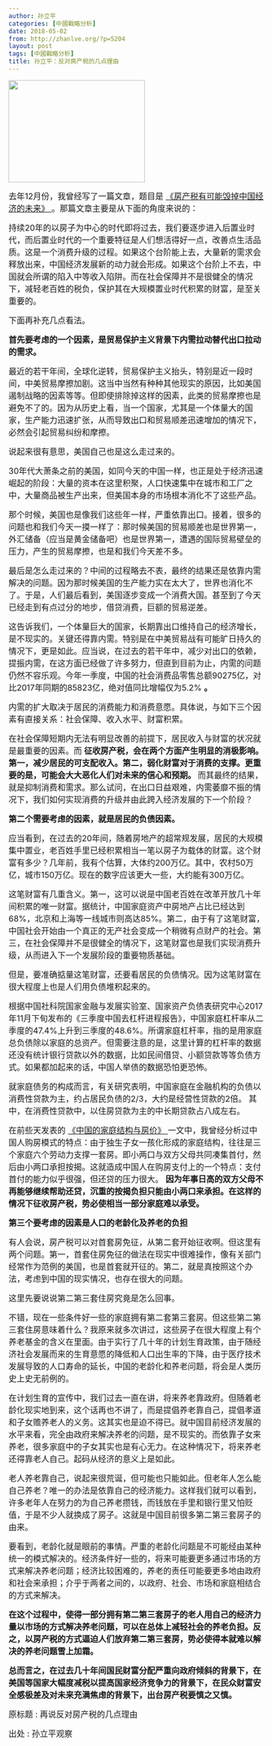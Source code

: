```yaml
---
author: 孙立平
categories: [中國戰略分析]
date: 2018-05-02
from: http://zhanlve.org/?p=5204
layout: post
tags: [中國戰略分析]
title: 孙立平：反对房产税的几点理由
---
```


<div id="entry">
<div class="at-above-post addthis_tool" data-url="http://zhanlve.org/?p=5204">
</div>
<p>
</p>
<p>
<img alt="" class="aligncenter size-full wp-image-4742" height="201" src="http://zhanlve.org/wp-content/uploads/2018/03/d8f9d72a6059252d9e20d5913e9b033b5bb5b974.jpg" width="268"/>
</p>
<p>
</p>
<p>
<span style="font-size: 12pt;">
   去年12月份，我曾经写了一篇文章，题目是
   <a href="https://mp.weixin.qq.com/s?__biz=MzIyNjgzNTc0NQ==&amp;mid=2247484651&amp;idx=1&amp;sn=ff50eb3e2019e64bc7f29bc8eec7dbcc&amp;chksm=e86b28a5df1ca1b3329aca22043e00750a0a87bbbcda6d8d11922f3512f1e1ef5e95087e72dd&amp;scene=21#wechat_redirect" target="_blank">
    《房产税有可能毁掉中国经济的未来》
   </a>
   。那篇文章主要是从下面的角度来说的：
  </span>
</p>
<p>
</p>
<p>
<span style="font-size: 12pt;">
   持续20年的以房子为中心的时代即将过去，我们要逐步进入后置业时代，而后置业时代的一个重要特征是人们想活得好一点，改善点生活品质。这是一个消费升级的过程。如果这个台阶能上去，大量新的需求会释放出来，中国经济发展新的动力就会形成。如果这个台阶上不去，中国就会所谓的陷入中等收入陷阱。而在社会保障并不是很健全的情况下，减轻老百姓的税负，保护其在大规模置业时代积累的财富，是至关重要的。
  </span>
</p>
<p>
</p>
<p>
<span style="font-size: 12pt;">
   下面再补充几点看法。
  </span>
</p>
<p>
</p>
<p>
<span style="font-size: 12pt;">
<strong>
    首先要考虑的一个因素，是贸易保护主义背景下内需拉动替代出口拉动的需求。
   </strong>
</span>
</p>
<p>
</p>
<p>
<span style="font-size: 12pt;">
   最近的若干年间，全球化逆转，贸易保护主义抬头，特别是近一段时间，中美贸易摩擦加剧。这当中当然有种种其他现实的原因，比如美国遏制战略的因素等等。但即使排除掉这样的因素，此类的贸易摩擦也是避免不了的。因为从历史上看，当一个国家，尤其是一个体量大的国家，生产能力迅速扩张，从而导致出口和贸易顺差迅速增加的情况下，必然会引起贸易纠纷和摩擦。
  </span>
</p>
<p>
</p>
<p>
<span style="font-size: 12pt;">
   说起来很有意思，美国自己也是这么走过来的。
  </span>
</p>
<p>
</p>
<p>
<span style="font-size: 12pt;">
   30年代大萧条之前的美国，如同今天的中国一样，也正是处于经济迅速崛起的阶段：大量的资本在这里积聚，人口快速集中在城市和工厂之中，大量商品被生产出来，但美国本身的市场根本消化不了这些产品。
  </span>
</p>
<p>
</p>
<p>
<span style="font-size: 12pt;">
   那个时候，美国也是像我们这些年一样，严重依靠出口。接着，很多的问题也和我们今天一摸一样了：那时候美国的贸易顺差也是世界第一，外汇储备（应当是黄金储备吧）也是世界第一，遭遇的国际贸易壁垒的压力，产生的贸易摩擦，也是和我们今天差不多。
  </span>
</p>
<p>
</p>
<p>
<span style="font-size: 12pt;">
   最后是怎么走过来的？中间的过程略去不表，最终的结果还是依靠内需解决的问题。因为那时候美国的生产能力实在太大了，世界也消化不了。于是，人们最后看到，美国逐步变成一个消费大国。甚至到了今天已经走到有点过分的地步，借贷消费，巨额的贸易逆差。
  </span>
</p>
<p>
</p>
<p>
<span style="font-size: 12pt;">
   这告诉我们，一个体量巨大的国家，长期靠出口维持自己的经济增长，是不现实的。关键还得靠内需。特别是在中美贸易战有可能旷日持久的情况下，更是如此。应当说，在过去的若干年中，减少对出口的依赖，提振内需，在这方面已经做了许多努力，但直到目前为止，内需的问题仍然不容乐观。今年一季度，中国的社会消费品零售总额90275亿，对比2017年同期的85823亿，绝对值同比增幅仅为5.2%
   <strong>
    。
   </strong>
</span>
</p>
<p>
</p>
<p>
<span style="font-size: 12pt;">
   内需的扩大取决于居民的消费能力和消费意愿。具体说，与如下三个因素有直接关系：社会保障、收入水平、财富积累。
  </span>
</p>
<p>
</p>
<p>
<span style="font-size: 12pt;">
   在社会保障短期内无法有明显改善的前提下，居民收入与财富的状况就是最重要的因素。而
   <strong>
    征收房产税，会在两个方面产生明显的消极影响。第一，减少居民的可支配收入。第二，弱化财富对于消费的支撑。更重要的是，可能会大大恶化人们对未来的信心和预期。
   </strong>
   而其最终的结果，就是抑制消费和需求。那么试问，在出口日益艰难，内需萎靡不振的情况下，我们如何实现消费的升级并由此跨入经济发展的下一个阶段？
  </span>
</p>
<p>
</p>
<p>
<span style="font-size: 12pt;">
<strong>
    第二个需要考虑的因素，就是居民的负债因素。
   </strong>
</span>
</p>
<p>
</p>
<p>
<span style="font-size: 12pt;">
   应当看到，在过去的20年间，随着房地产的超常规发展，居民的大规模集中置业，老百姓手里已经积累相当一笔以房子为载体的财富。这个财富有多少？几年前，我有个估算，大体约200万亿。其中，农村50万亿，城市150万亿。现在的数字应该更大一些，大约能有300万亿。
  </span>
</p>
<p>
</p>
<p>
<span style="font-size: 12pt;">
   这笔财富有几重含义。第一，这可以说是中国老百姓在改革开放几十年间积累的唯一财富。据统计，中国家庭资产中房地产占比已经达到68%，北京和上海等一线城市则高达85%。第二，由于有了这笔财富，中国社会开始由一个真正的无产社会变成一个稍微有点财产的社会。第三，在社会保障并不是很健全的情况下，这笔财富也是我们实现消费升级，从而进入下一个发展阶段的重要物质基础。
  </span>
</p>
<p>
</p>
<p>
<span style="font-size: 12pt;">
   但是，要准确掂量这笔财富，还要看居民的负债情况。因为这笔财富在很大程度上也是人们用负债堆积起来的。
  </span>
</p>
<p>
</p>
<p>
<span style="font-size: 12pt;">
   根据中国社科院国家金融与发展实验室、国家资产负债表研究中心2017年11月下旬发布的《三季度中国去杠杆进程报告》，中国家庭杠杆率从二季度的47.4%上升到三季度的48.6%。所谓家庭杠杆率，指的是用家庭总负债除以家庭的总资产。但需要注意的是，这里计算的杠杆率的数据还没有统计银行贷款以外的数据，比如民间借贷、小额贷款等等负债方式。如果都加起来的话，中国人举债的数据恐怕更恐怖。
  </span>
</p>
<p>
</p>
<p>
<span style="font-size: 12pt;">
<span class="" data-paragraph="21">
    就家庭债务的构成而言，有关研究表明，中国家庭在金融机构的负债以消费性贷款为主，约占居民负债的2/3，大约是经营性贷款的2倍。
   </span>
<span class="" data-paragraph="21">
    其中，在消费性贷款中，以住房贷款为主的中长期贷款占八成左右。
    <br/>
</span>
</span>
</p>
<p>
</p>
<p>
<span style="font-size: 12pt;">
   在前些天发表的
   <a href="https://mp.weixin.qq.com/s?__biz=MzIyNjgzNTc0NQ==&amp;mid=2247485290&amp;idx=1&amp;sn=e8e3dc28a8bd39f1cadf655053859e51&amp;chksm=e86b2b24df1ca232333844b5ac752ba186c16815e687e00bcea92ee55085e7b3946bdca49812&amp;scene=21#wechat_redirect" target="_blank">
    《中国的家庭结构与房价》
   </a>
   一文中，我曾经分析过中国人购房模式的特点：由于独生子女一孩化形成的家庭结构，往往是三个家庭六个劳动力支撑一套房。即小两口与双方父母共同凑集首付，然后由小两口承担按揭。这就造成中国人在购房支付上的一个特点：支付首付的能力似乎很强，但还贷的压力很大。
   <strong>
    因为年事日高的双方父母不再能够继续帮助还贷，沉重的按揭负担只能由小两口来承担。在这样的情况下征收房产税，势必使相当一部分家庭难以承受。
   </strong>
</span>
</p>
<p>
</p>
<p>
<span style="font-size: 12pt;">
<strong>
    第三个要考虑的因素是人口的老龄化及养老的负担
   </strong>
</span>
</p>
<p>
</p>
<p>
<span style="font-size: 12pt;">
   有人会说，房产税可以对首套房免征，从第二套开始征收啊。但这里有两个问题。第一，首套住房免征的做法在现实中很难操作，像有关部门经常作为范例的美国，也是首套就开征的。第二，就是真按照这个办法，考虑到中国的现实情况，也存在很大的问题。
  </span>
</p>
<p>
</p>
<p>
<span style="font-size: 12pt;">
   这里先要说说第二第三套住房究竟是怎么回事。
  </span>
</p>
<p>
</p>
<p>
<span style="font-size: 12pt;">
   不错，现在一些条件好一些的家庭拥有第二套第三套房。但这些第二第三套住房意味着什么？我原来就多次讲过，这些房子在很大程度上有个养老基金的含义在里面。由于实行了几十年的计划生育政策，由于随经济社会发展而来的生育意愿的降低和人口出生率的下降，由于医疗技术发展导致的人口寿命的延长，中国的老龄化和养老问题，将会是人类历史上史无前例的。
  </span>
</p>
<p>
</p>
<p>
<span style="font-size: 12pt;">
   在计划生育的宣传中，我们过去一直在讲，将来养老靠政府。但随着老龄化现实地到来，这个话再也不讲了，而是提倡养老靠自己，提倡孝道和子女赡养老人的义务。这其实也是迫不得已。就中国目前经济发展的水平来看，完全由政府来解决养老的问题，是不现实的。而依靠子女来养老，很多家庭中的子女其实也是有心无力。在这种情况下，将来养老还得靠老人自己。起码从经济的意义上是如此。
  </span>
</p>
<p>
</p>
<p>
<span style="font-size: 12pt;">
   老人养老靠自己，说起来很荒诞，但可能也只能如此。但老年人怎么能自己养老？唯一的办法是依靠自己的经济能力。这样我们就可以看到，许多老年人在努力的为自己养老攒钱，而钱放在手里和银行里又怕贬值，于是不少人就换成了房子。这就是中国目前很多第二第三套房子的由来。
  </span>
</p>
<p>
</p>
<p>
<span style="font-size: 12pt;">
   要看到，老龄化就是眼前的事情。严重的老龄化问题是不可能经由某种统一的模式解决的。经济条件好一些的，将来可能要更多通过市场的方式来解决养老问题；经济比较困难的，养老的责任可能要更多地由政府和社会来承担；介乎于两者之间的，以政府、社会、市场和家庭相结合的方式来解决。
  </span>
</p>
<p>
</p>
<p>
<span style="font-size: 12pt;">
<strong>
    在这个过程中，使得一部分拥有第二第三套房子的老人用自己的经济力量以市场的方式解决养老问题，可以在总体上减轻社会的养老负担。反之，以房产税的方式逼迫人们放弃第二第三套房，势必使得本就难以解决的养老问题雪上加霜。
   </strong>
</span>
</p>
<p>
</p>
<p>
<span style="font-size: 12pt;">
<strong>
    总而言之，在过去几十年间国民财富分配严重向政府倾斜的背景下，在美国等国家大幅度减税以提高国家经济竞争力的背景下，在民众财富安全感极差及对未来充满焦虑的背景下，出台房产税要慎之又慎。
   </strong>
</span>
</p>
<p>
<span style="font-size: 12pt;">
   原标题 : 再说反对房产税的几点理由
  </span>
</p>
<p>
</p>
<p>
<span style="font-size: 12pt;">
   出处 : 孙立平观察
  </span>
</p>
<p>
</p>
<!-- AddThis Advanced Settings above via filter on the_content -->
<!-- AddThis Advanced Settings below via filter on the_content -->
<!-- AddThis Advanced Settings generic via filter on the_content -->
<!-- AddThis Share Buttons above via filter on the_content -->
<!-- AddThis Share Buttons below via filter on the_content -->
<div class="at-below-post addthis_tool" data-url="http://zhanlve.org/?p=5204">
</div>
<!-- AddThis Share Buttons generic via filter on the_content -->
</div>
